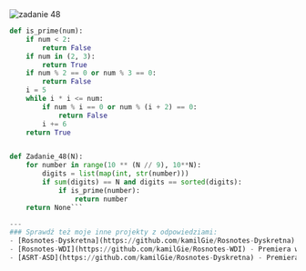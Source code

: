 <picture>
  <source srcset="../../srt/zbior_zadan/48.png" media="(prefers-color-scheme: light)">
  <source srcset="../../srt/zbior_zadan/black_48.png" media="(prefers-color-scheme: dark)">
  <img src="../../srt/zbior_zadan/black_48.png" alt="zadanie 48">
</picture>

```python
def is_prime(num):
    if num < 2:
        return False
    if num in (2, 3):
        return True
    if num % 2 == 0 or num % 3 == 0:
        return False
    i = 5
    while i * i <= num:
        if num % i == 0 or num % (i + 2) == 0:
            return False
        i += 6
    return True


def Zadanie_48(N):
    for number in range(10 ** (N // 9), 10**N):
        digits = list(map(int, str(number)))
        if sum(digits) == N and digits == sorted(digits):
            if is_prime(number):
                return number
    return None```

---
### Sprawdź też moje inne projekty z odpowiedziami:
- [Rosnotes-Dyskretna](https://github.com/kamilGie/Rosnotes-Dyskretna) - Premiera wkrótce
- [Rosnotes-WDI](https://github.com/kamilGie/Rosnotes-WDI) - Premiera wkrótce
- [ASRT-ASD](https://github.com/kamilGie/Rosnotes-Dyskretna) - Premiera wkrótce
